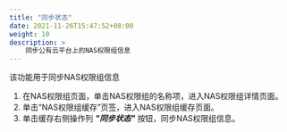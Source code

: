 ```yaml
---
title: "同步状态"
date: 2021-11-26T15:47:52+08:00
weight: 10
description: >
    同步公有云平台上的NAS权限组信息
---
```


该功能用于同步NAS权限组信息

1. 在NAS权限组页面，单击NAS权限组的名称项，进入NAS权限组详情页面。
2. 单击“NAS权限组缓存”页签，进入NAS权限组缓存页面。
3. 单击缓存右侧操作列 **_"同步状态"_** 按钮，同步NAS权限组信息。